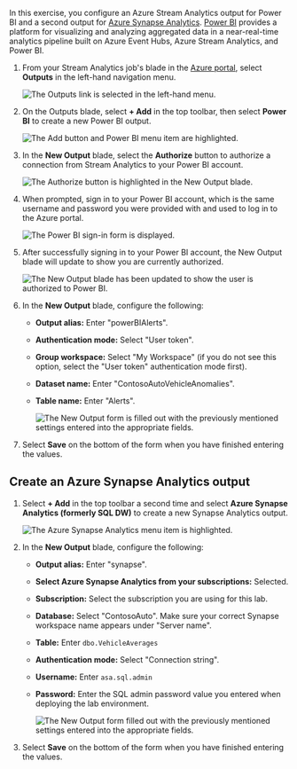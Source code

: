 In this exercise, you configure an Azure Stream Analytics output for Power BI and a second output for [Azure Synapse Analytics](https://docs.microsoft.com/azure/synapse-analytics/overview-what-is). [Power BI](https://docs.microsoft.com/power-bi/fundamentals/power-bi-overview) provides a platform for visualizing and analyzing aggregated data in a near-real-time analytics pipeline built on Azure Event Hubs, Azure Stream Analytics, and Power BI.

1. From your Stream Analytics job's blade in the [Azure portal](https://portal.azure.com/), select **Outputs** in the left-hand navigation menu.

    ![The Outputs link is selected in the left-hand menu.](../media/outputs-link.png 'Outputs link')

2. On the Outputs blade, select **+ Add** in the top toolbar, then select **Power BI** to create a new Power BI output.

    ![The Add button and Power BI menu item are highlighted.](../media/stream-analytics-add-output-link.png 'Add output - Power BI')

3. In the **New Output** blade, select the **Authorize** button to authorize a connection from Stream Analytics to your Power BI account.

    ![The Authorize button is highlighted in the New Output blade.](../media/stream-analytics-new-output-authorize.png 'New Output')

4. When prompted, sign in to your Power BI account, which is the same username and password you were provided with and used to log in to the Azure portal.

    ![The Power BI sign-in form is displayed.](../media/power-bi-sign-in.png 'Power BI Sign In')

5. After successfully signing in to your Power BI account, the New Output blade will update to show you are currently authorized.

    ![The New Output blade has been updated to show the user is authorized to Power BI.](../media/stream-analytics-new-output-authorized.png 'Authorized')

6. In the **New Output** blade, configure the following:

    - **Output alias:** Enter "powerBIAlerts".
    - **Authentication mode:** Select "User token".
    - **Group workspace:** Select "My Workspace" (if you do not see this option, select the "User token" authentication mode first).
    - **Dataset name:** Enter "ContosoAutoVehicleAnomalies".
    - **Table name:** Enter "Alerts".

        ![The New Output form is filled out with the previously mentioned settings entered into the appropriate fields.](../media/stream-analytics-new-output.png 'New Output')

7. Select **Save** on the bottom of the form when you have finished entering the values.

## Create an Azure Synapse Analytics output

1. Select **+ Add** in the top toolbar a second time and select **Azure Synapse Analytics (formerly SQL DW)** to create a new Synapse Analytics output.

    ![The Azure Synapse Analytics menu item is highlighted.](../media/stream-analytics-add-output-synapse-link.png "Add output - Azure Synapse Analytics")

2. In the **New Output** blade, configure the following:

    - **Output alias:** Enter "synapse".
    - **Select Azure Synapse Analytics from your subscriptions:** Selected.
    - **Subscription:** Select the subscription you are using for this lab.
    - **Database:** Select "ContosoAuto". Make sure your correct Synapse workspace name appears under "Server name".
    - **Table:** Enter `dbo.VehicleAverages`
    - **Authentication mode:** Select "Connection string".
    - **Username:** Enter `asa.sql.admin`
    - **Password:** Enter the SQL admin password value you entered when deploying the lab environment.

        ![The New Output form filled out with the previously mentioned settings entered into the appropriate fields.](../media/synapse-new-output.png "New Output")

3. Select **Save** on the bottom of the form when you have finished entering the values.
